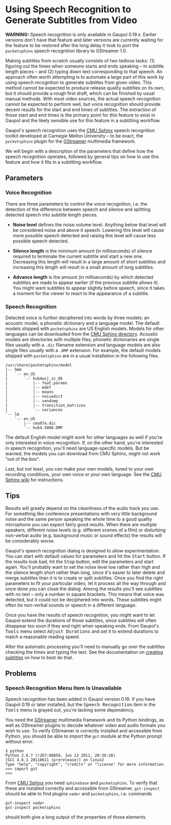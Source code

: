Using Speech Recognition to Generate Subtitles from Video
=========================================================

**WARNING:** Speech recognition is only available in Gaupol 0.19.x.
Earlier versions don't have that feature and later versions are
currently waiting for the feature to be restored after the long delay it
took to port the `pocketsphinx` speech recognition library to GStreamer
1.0.

Making subtitles from scratch usually consists of two tedious tasks: (1)
figuring out the times when someone starts and ends speaking – in
subtitle length pieces – and (2) typing down text corresponding to that
speech. An approach often worth attempting is to automate a large part
of this work by using speech recognition to generate subtitles from
given video. This method cannot be expected to produce release quality
subtitles on its own, but it should provide a rough first draft, which
can be finished by usual manual methods. With most video sources, the
actual speech recognition cannot be expected to perform well, but voice
recognition should provide decent results for the start and end times of
subtitles. The extraction of those start and end times is the primary
point for this feature to exist in Gaupol and the likely sensible use
for this feature in a subtitling workflow.

Gaupol's speech recognition uses the [CMU Sphinx][sphinx] speech
recognition toolkit developed at Carnegie Mellon University – to be
exact, the `pocketsphinx` plugin for the [GStreamer][gstreamer]
multimedia framework.

We will begin with a description of the parameters that define how the
speech recognition operates, followed by general tips on how to use this
feature and how it fits in a subtitling workflow.

## Parameters

### Voice Recognition

There are three parameters to control the voice recognition, i.e. the
detection of the difference between speech and silence and splitting
detected speech into subtitle length pieces.

* **Noise level** defines the noise volume level. Anything below that
  level will be considered noise and above it speech. Lowering this
  level will cause more possible speech detected and raising this level
  will cause less possible speech detected.

* **Silence length** is the minimum amount (in milliseconds) of silence
  required to terminate the current subtitle and start a new one.
  Decreasing this length will result in a large amount of short
  subtitles and increasing this length will result in a small amount of
  long subtitles.

* **Advance length** is the amount (in milliseconds) by which detected
  subtitles are made to appear earlier (if the previous subtitle allows
  it). You might want subtitles to appear slightly before speech, since
  it takes a moment for the viewer to react to the appearance of a
  subtitle.

### Speech Recognition

Detected voice is further deciphered into words by three models: an
acoustic model, a phonetic dictionary and a language model. The default
models shipped with `pocketsphinx` are US English models. Models for
other languages can be downloaded from the
[CMU Sphinx directory][sphinx-models]. Acoustic models are directories
with multiple files, phonetic dictionaries are single files usually with
a `.dic` filename extension and language models are also single files
usually with a `.DMP` extension. For example, the default models shipped
with `pocketsphinx` are in a usual installation in the following files.

```
/usr/share/pocketsphinx/model
|-- hmm
|   `-- en_US
|       `-- hub4wsj_sc_8k
|           |-- feat.params
|           |-- mdef
|           |-- means
|           |-- noisedict
|           |-- sendump
|           |-- transition_matrices
|           `-- variances
`-- lm
    `-- en_US
        |-- cmu07a.dic
        `-- hub4.5000.DMP
```

The default English model might work for other languages as well if
you're only interested in voice recognition. If, on the other hand,
you're interested in speech recognition, you'll need language-specific
models. But be warned, the models you can download from CMU Sphinx,
might not work "out of the box".

Last, but not least, you can make your own models, tuned to your own
recording conditions, your own voice or your own language. See the
[CMU Sphinx wiki][sphinx-wiki] for instructions.

## Tips

Results will greatly depend on the cleanliness of the audio track you
use. For something like conference presentations with very little
background noise and the same person speaking the whole time to a good
quality microphone you can expect fairly good results. When there are
multiple speakers, different noise levels (e.g. different scenes of a
film) or disturbing non-verbal audio (e.g. background music or sound
effects) the results will be considerably worse.

Gaupol's speech recognition dialog is designed to allow experimentation.
You can start with default values for parameters and hit the
<kbd>Start</kbd> button. If the results look bad, hit the
<kbd>Stop</kbd> button, edit the parameters and start again. You'll
probably want to set the noise level low rather than high and the
silence length short rather than long, since it's easier to later delete
and merge subtitles than it is to create or split subtitles. Once you
find the right parameters to fit your particular video, let it process
all the way through and once done you can close the dialog. Among the
results you'll see subtitles with no text – only a number in square
brackets. This means that voice was detected, but it could not be
deciphered into words. These subtitles might often be non-verbal sounds
or speech in a different language.

Once you have the results of speech recognition, you might want to let
Gaupol extend the durations of those subtitles, since subtitles will
often disappear too soon if they end right when speaking ends. From
Gaupol's <kbd>Tools</kbd> menu select <kbd>Adjust Durations</kbd> and
set it to extend durations to match a reasonable reading speed.

After the automatic processing you'll need to manually go over the
subtitles checking the times and typing the text. See the documentation
on [creating subtitles](creating-subtitles.md) on how to best do that.

## Problems

### Speech Recognition Menu Item Is Unavailable

Speech recognition has been added in Gaupol version 0.19. If you have
Gaupol 0.19 or later installed, but the <kbd>Speech Recognition</kbd>
item in the <kbd>Tools</kbd> menu is grayed out, you're lacking some
dependency.

You need the [GStreamer][gstreamer] multimedia framework and its Python
bindings, as well as GStreamer plugins to decode whatever video and
audio formats you wish to use. To verify GStreamer is correctly
installed and accessible from Python, you should be able to import the
`gst` module at the Python prompt without error.

```
$ python
Python 2.6.7 (r267:88850, Jun 13 2011, 20:39:28)
[GCC 4.6.1 20110611 (prerelease)] on linux2
Type "help", "copyright", "credits" or "license" for more information.
>>> import gst
>>>
```

From [CMU Sphinx][sphinx] you need `sphinxbase` and `pocketsphinx`. To
verify that these are installed correctly and accessible from GStreamer,
`gst-inspect` should be able to find plugins `vader` and `pocketsphinx`,
i.e. commands

```
gst-inspect vader
gst-inspect pocketsphinx
```

should both give a long output of the properties of those elements.

[gstreamer]: https://gstreamer.freedesktop.org/
[sphinx]: http://cmusphinx.sourceforge.net/
[sphinx-models]: https://sourceforge.net/projects/cmusphinx/files/Acoustic%20and%20Language%20Models/
[sphinx-wiki]: http://cmusphinx.sourceforge.net/wiki/
